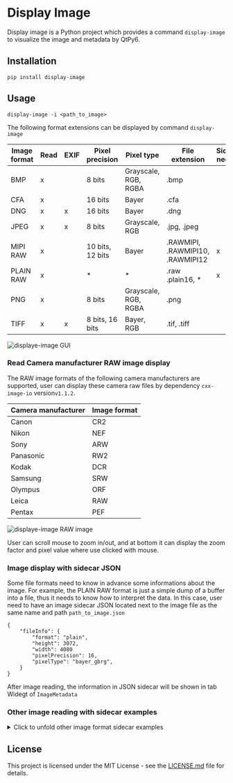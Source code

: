 # Display Image

Display image is a Python project which provides a command `display-image` to visualize the image and metadata by QtPy6.

## Installation

~~~~~~~~~~~~~~~{.shell}
pip install display-image
~~~~~~~~~~~~~~~

## Usage

~~~~~~~~~~~~~~~{.shell}
display-image -i <path_to_image>
~~~~~~~~~~~~~~~


The following format extensions can be displayed by command `display-image`

| Image format  | Read | EXIF | Pixel precision        | Pixel type           | File extension                   |  Sidecar needed  |
|---------------|------|------|------------------------|----------------------|----------------------------------|------------------|
| BMP           | x    |      | 8 bits                 | Grayscale, RGB, RGBA | .bmp                             |                  |
| CFA           | x    |      | 16 bits                | Bayer                | .cfa                             |                  |
| DNG           | x    | x    | 16 bits                | Bayer                | .dng                             |                  |
| JPEG          | x    | x    | 8 bits                 | Grayscale, RGB       | .jpg, .jpeg                      |                  |
| MIPI RAW      | x    |      | 10 bits, 12 bits       | Bayer                | .RAWMIPI, .RAWMIPI10, .RAWMIPI12 | x                |
| PLAIN RAW     | x    |      | *                      | *                    | .raw .plain16, *                 | x                |
| PNG           | x    |      | 8 bits                 | Grayscale, RGB, RGBA | .png                             |                  |
| TIFF          | x    | x    | 8 bits, 16 bits        | Bayer, RGB           | .tif, .tiff                      |                  |


![displaye-image GUI](https://github.com/user-attachments/assets/79e246d7-cd8f-4d4a-b0bc-412f2c0b8b6a)

### Read Camera manufacturer RAW image display

The RAW image formats of the following camera manufacturers are supported, user can display these camera raw files by dependency `cxx-image-io` version`v1.1.2`.

| Camera manufacturer | Image format |
|---------------------|--------------|
| Canon               | CR2          |
| Nikon               | NEF          |
| Sony                | ARW          |
| Panasonic           | RW2          |
| Kodak               | DCR          |
| Samsung             | SRW          |
| Olympus             | ORF          |
| Leica               | RAW          |
| Pentax              | PEF          |

![displaye-image RAW image](https://github.com/user-attachments/assets/1cafd5d8-0e9e-4c29-a4b9-af709ac7fafa)

User can scroll mouse to zoom in/out, and at bottom it can display the zoom factor and pixel value where use clicked with mouse. 

### Image display with sidecar JSON

Some file formats need to know in advance some informations about the image. For example, the PLAIN RAW format is just a simple dump of a buffer into a file, thus it needs to know how to interpret the data.
In this case, user need to have an image sidecar JSON located next to the image file as the same name and path `path_to_image.json`

~~~~~~~~~~~~~~~{.json}
{
    "fileInfo": {
        "format": "plain",
        "height": 3072,
        "width": 4080
        "pixelPrecision": 16,
        "pixelType": "bayer_gbrg",
    }
}
~~~~~~~~~~~~~~~

After image reading, the information in JSON sidecar will be shown in tab Widegt of `ImageMetadata`

### Other image reading with sidecar examples

<details>
  <summary>
  Click to unfold other image format sidecar examples
  </summary>

#### Packed RAW MIPI 12 bits:

sidecar json
~~~~~~~~~~~~~~~{.json}
{
    "fileInfo": {
        "fileFormat": "raw12",
        "height": 3000,
        "width": 4000,
        "pixelPrecision": 12,
        "pixelType": "bayer_gbrg"
    }
}
~~~~~~~~~~~~~~~

#### Packed RAW MIPI 10 bits:

sidecar json
~~~~~~~~~~~~~~~{.json}
{
    "fileInfo": {
        "height": 3000,
        "width": 4000,
        "format": "raw10",
        "pixelPrecision": 10,
        "pixelType": "bayer_grbg"
    }
}
~~~~~~~~~~~~~~~

</details>

## License

This project is licensed under the MIT License - see the [LICENSE.md](https://github.com/sygslhy/display-image/blob/master/LICENSE.md) file for details.
